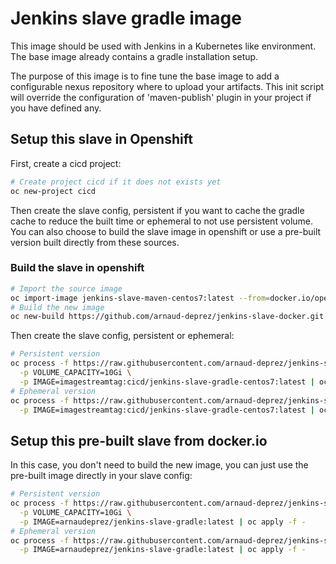 # Jenkins slave gradle image

This image should be used with Jenkins in a Kubernetes like environment.
The base image already contains a gradle installation setup.

The purpose of this image is to fine tune the base image to add a configurable nexus
repository where to upload your artifacts.
This init script will override the configuration of 'maven-publish' plugin in your project
if you have defined any.

## Setup this slave in Openshift

First, create a cicd project:

```sh
# Create project cicd if it does not exists yet
oc new-project cicd
```

Then create the slave config, persistent if you want to cache the gradle cache to reduce the built time
or ephemeral to not use persistent volume.
You can also choose to build the slave image in openshift or use a pre-built version built directly from
these sources.

### Build the slave in openshift

```sh
# Import the source image
oc import-image jenkins-slave-maven-centos7:latest --from=docker.io/openshift/jenkins-slave-maven-centos7:latest --confirm
# Build the new image
oc new-build https://github.com/arnaud-deprez/jenkins-slave-docker.git --context-dir=slave-gradle --name=jenkins-slave-gradle-centos7
```

Then create the slave config, persistent or ephemeral:

```sh
# Persistent version
oc process -f https://raw.githubusercontent.com/arnaud-deprez/jenkins-slave-docker/master/slave-gradle/openshift/slave-config-persistent.yml \
  -p VOLUME_CAPACITY=10Gi \
  -p IMAGE=imagestreamtag:cicd/jenkins-slave-gradle-centos7:latest | oc apply -f -
# Ephemeral version
oc process -f https://raw.githubusercontent.com/arnaud-deprez/jenkins-slave-docker/master/slave-gradle/openshift/slave-config-ephemeral.yml \
  -p IMAGE=imagestreamtag:cicd/jenkins-slave-gradle-centos7:latest | oc apply -f -
```

## Setup this pre-built slave from docker.io

In this case, you don't need to build the new image, you can just use the pre-built
image directly in your slave config:

```sh
# Persistent version
oc process -f https://raw.githubusercontent.com/arnaud-deprez/jenkins-slave-docker/master/slave-gradle/openshift/slave-config-persistent.yml \
  -p VOLUME_CAPACITY=10Gi \
  -p IMAGE=arnaudeprez/jenkins-slave-gradle:latest | oc apply -f -
# Ephemeral version
oc process -f https://raw.githubusercontent.com/arnaud-deprez/jenkins-slave-docker/master/slave-gradle/openshift/slave-config-ephemeral.yml \
  -p IMAGE=arnaudeprez/jenkins-slave-gradle:latest | oc apply -f -
```
